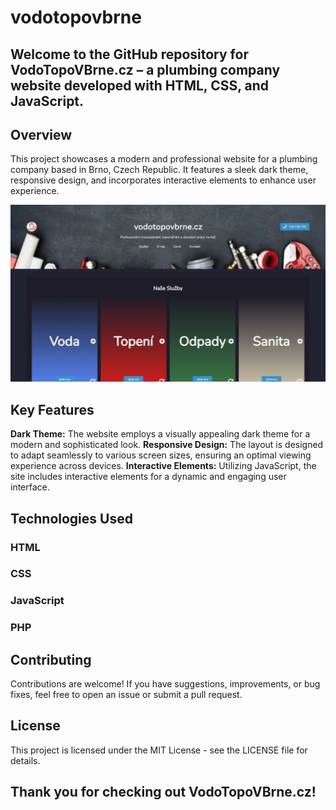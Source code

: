 # vodotopovbrne

## Welcome to the GitHub repository for VodoTopoVBrne.cz – a plumbing company website developed with HTML, CSS, and JavaScript.

## Overview
This project showcases a modern and professional website for a plumbing company based in Brno, Czech Republic. It features a sleek dark theme, responsive design, and incorporates interactive elements to enhance user experience.

!["A screenshot of the landing page of vodotopovbrne.cz"](screenshot.png)

## Key Features
**Dark Theme:** The website employs a visually appealing dark theme for a modern and sophisticated look.
**Responsive Design:** The layout is designed to adapt seamlessly to various screen sizes, ensuring an optimal viewing experience across devices.
**Interactive Elements:** Utilizing JavaScript, the site includes interactive elements for a dynamic and engaging user interface.

## Technologies Used
### HTML
### CSS
### JavaScript
### PHP

## Contributing
Contributions are welcome! If you have suggestions, improvements, or bug fixes, feel free to open an issue or submit a pull request.

## License
This project is licensed under the MIT License - see the LICENSE file for details.

## Thank you for checking out VodoTopoVBrne.cz!
